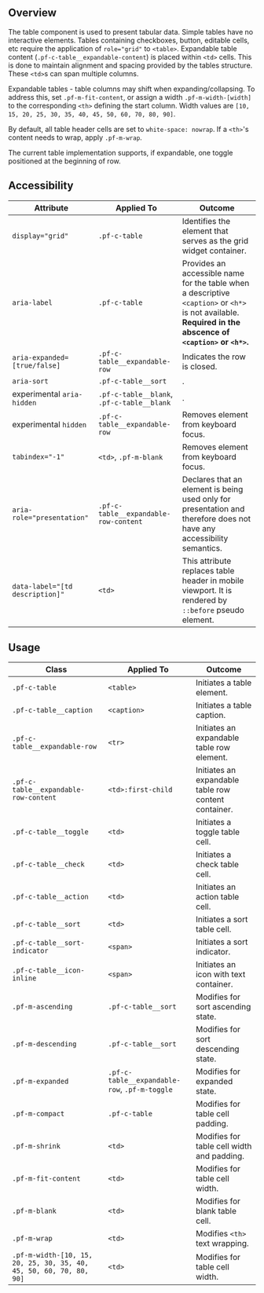 ## Overview

The table component is used to present tabular data. Simple tables have no interactive elements. Tables containing checkboxes, button, editable cells, etc require the application of `role="grid"` to `<table>`. Expandable table content (`.pf-c-table__expandable-content`) is placed within `<td>` cells.
This is done to maintain alignment and spacing provided by the tables structure. These `<td>`s can span multiple columns.

Expandable tables - table columns may shift when expanding/collapsing. To address this, set `.pf-m-fit-content`, or assign a width `.pf-m-width-[width]` to the corresponding `<th>` defining the start column. Width values are `[10, 15, 20, 25, 30, 35, 40, 45, 50, 60, 70, 80, 90]`.

By default, all table header cells are set to `white-space: nowrap`. If a `<th>`'s content needs to wrap, apply `.pf-m-wrap`.

The current table implementation supports, if expandable, one toggle positioned at the beginning of row. 

## Accessibility

| Attribute | Applied To | Outcome |
| -- | -- | -- |
| `display="grid"` | `.pf-c-table` | Identifies the element that serves as the grid widget container. |
| `aria-label` | `.pf-c-table` | Provides an accessible name for the table when a descriptive `<caption>` or `<h*>` is not available. **Required in the abscence of `<caption>` or `<h*>`.** |
| `aria-expanded=[true/false]` | `.pf-c-table__expandable-row` | Indicates the row is closed. |
| `aria-sort` | `.pf-c-table__sort` | . |
| experimental `aria-hidden` | `.pf-c-table__blank`, `.pf-c-table__blank` | . |
| experimental `hidden` | `.pf-c-table__expandable-row` | Removes element from keyboard focus. |
| `tabindex="-1"` | `<td>`, `.pf-m-blank` | Removes element from keyboard focus. |
| `aria-role="presentation"` | `.pf-c-table__expandable-row-content` | Declares that an element is being used only for presentation and therefore does not have any accessibility semantics.  |
| `data-label="[td description]"` | `<td>` | This attribute replaces table header in mobile viewport. It is rendered by `::before` pseudo element. |


## Usage

| Class | Applied To | Outcome |
| -- | -- | -- |
| `.pf-c-table`                           | `<table>`                                           | Initiates a table element. |
| `.pf-c-table__caption`                  | `<caption>`                                         | Initiates a table caption. |
| `.pf-c-table__expandable-row`           | `<tr>`                                              | Initiates an expandable table row element. |
| `.pf-c-table__expandable-row-content`   | `<td>:first-child`                                  | Initiates an expandable table row content container. |
| `.pf-c-table__toggle`                   | `<td>`                                              | Initiates a toggle table cell. |
| `.pf-c-table__check`                    | `<td>`                                              | Initiates a check table cell. |
| `.pf-c-table__action`                   | `<td>`                                              | Initiates an action table cell. |
| `.pf-c-table__sort`                     | `<td>`                                              | Initiates a sort table cell. |
| `.pf-c-table__sort-indicator`           | `<span>`                                            | Initiates a sort indicator. |
| `.pf-c-table__icon-inline`              | `<span>`                                            | Initiates an icon with text container. |
| `.pf-m-ascending`                       | `.pf-c-table__sort`                                 | Modifies for sort ascending state. |
| `.pf-m-descending`                      | `.pf-c-table__sort`                                 | Modifies for sort descending state. |
| `.pf-m-expanded `                       | `.pf-c-table__expandable-row`, `.pf-m-toggle`       | Modifies for expanded state. |
| `.pf-m-compact`                         | `.pf-c-table`                                       | Modifies for table cell padding. |
| `.pf-m-shrink`                          | `<td>`                                              | Modifies for table cell width and padding. |
| `.pf-m-fit-content`                     | `<td>`                                              | Modifies for table cell width. |
| `.pf-m-blank`                           | `<td>`                                              | Modifies for blank table cell. |
| `.pf-m-wrap`                            | `<td>`                                              | Modifies `<th>` text wrapping. |
| `.pf-m-width-[10, 15, 20, 25, 30, 35, 40, 45, 50, 60, 70, 80, 90]` | `<td>`                   | Modifies for table cell width. |
